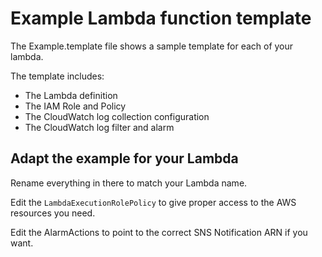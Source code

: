 # Example Lambda function template

The Example.template file shows a sample template for each of your lambda.

The template includes:

   * The Lambda definition
   * The IAM Role and Policy
   * The CloudWatch log collection configuration
   * The CloudWatch log filter and alarm

## Adapt the example for your Lambda

Rename everything in there to match your Lambda name.

Edit the `LambdaExecutionRolePolicy` to give proper access to the AWS resources you need.

Edit the AlarmActions to point to the correct SNS Notification ARN if you want.

